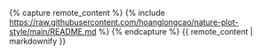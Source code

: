 {% capture remote_content %}
{% include https://raw.githubusercontent.com/hoanglongcao/nature-plot-style/main/README.md %}
{% endcapture %}
{{ remote_content | markdownify }}
